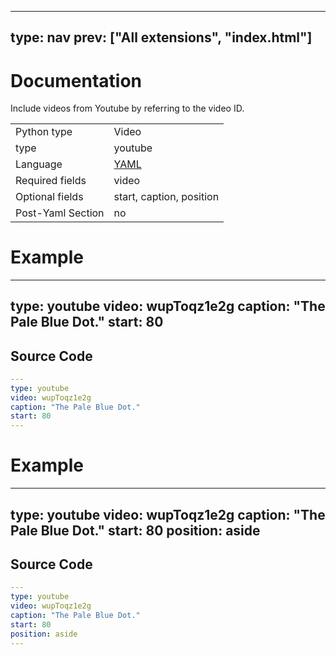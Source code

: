 



---
type: nav
prev: ["All extensions", "index.html"]
---





# Documentation

Include videos from Youtube by referring to the video ID.




<table class="table"><tbody><td>Python type</td><td>Video</td>
<tr></tr>
<td>type</td><td>youtube</td>
<tr></tr>
<td>Language</td><td><a href="#">YAML</a></td>
<tr></tr>
<td>Required fields</td><td>video</td>
<tr></tr>
<td>Optional fields</td><td>start, caption, position</td>
<tr></tr>
<td>Post-Yaml Section</td><td>no</td>
<tr></tr></tbody></table>






# Example

---
type: youtube
video: wupToqz1e2g
caption: "The Pale Blue Dot."
start: 80
---






## Source Code

```yaml
---
type: youtube
video: wupToqz1e2g
caption: "The Pale Blue Dot."
start: 80
---
```






# Example

---
type: youtube
video: wupToqz1e2g
caption: "The Pale Blue Dot."
start: 80
position: aside
---






## Source Code

```yaml
---
type: youtube
video: wupToqz1e2g
caption: "The Pale Blue Dot."
start: 80
position: aside
---
```



